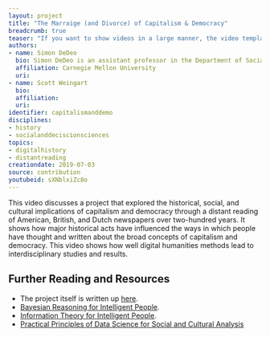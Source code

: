 ```yaml
---
layout: project
title: "The Marraige (and Divorce) of Capitalism & Democracy"
breadcrumb: true
teaser: "If you want to show videos in a large manner, the video template is the right choice."
authors: 
- name: Simon DeDeo
  bio: Simon DeDeo is an assistant professor in the Department of Social and Decision Sciences, and external faculty at the Santa Fe Institute. He leads the Laboratory for Social Minds.
  affiliation: Carnegie Mellon University
  uri:
- name: Scott Weingart
  bio:
  affiliation:
  uri:
identifier: capitalismanddemo
disciplines: 
- history
- socialanddeciscionsciences
topics:
- digitalhistory
- distantreading
creationdate: 2019-07-03
source: contribution
youtubeid: sXNblxiZc8o
---
```



This video discusses a project that explored the historical, social, and cultural implications of capitalism and democracy through a distant reading of American, British, and Dutch newspapers over two-hundred years. It shows how major historical acts have influenced the ways in which people have thought and written about the broad concepts of capitalism and democracy. This video shows how well digital humanities methods lead to interdisciplinary studies and results. 

## Further Reading and Resources
  - The project itself is written up [here](https://blog.oup.com/2017/04/capitalism-democracy-newspaper-coverage/).
  - [Bayesian Reasoning for Intelligent People](http://santafe.edu/~simon/br.pdf).
  - [Information Theory for Intelligent People](http://santafe.edu/~simon/br.pdf).
  - [Practical Principles of Data Science for Social and Cultural Analysis](https://github.com/dSHARP-CMU/dh-literacy-staging/blob/master/ScholarlyProjectVideos/DeDeoPracticalPrinciplesofData.pdf)
